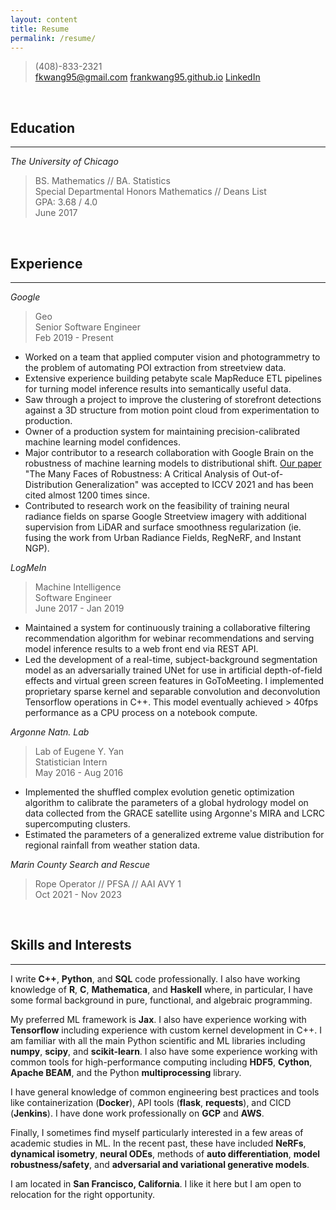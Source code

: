 ```yaml
---
layout: content
title: Resume
permalink: /resume/
---
```


> (408)-833-2321  
> [fkwang95@gmail.com](mailto:fkwang95@gmail.com)
> [frankwang95.github.io](https://frankwang95.github.io/)
> [LinkedIn](https://www.linkedin.com/in/frank-wang-00706089/)

<br>

## Education
_________________

*The University of Chicago*

> BS. Mathematics // BA. Statistics  
> Special Departmental Honors Mathematics // Deans List  
> GPA: 3.68 / 4.0  
> June 2017

<br>

## Experience
_________________

*Google*

> Geo  
> Senior Software Engineer  
> Feb 2019 - Present

* Worked on a team that applied computer vision and photogrammetry to the problem of automating POI extraction from streetview data.
* Extensive experience building petabyte scale MapReduce ETL pipelines for turning model inference results into semantically useful data.
* Saw through a project to improve the clustering of storefront detections against a 3D structure from motion point cloud from experimentation to production.
* Owner of a production system for maintaining precision-calibrated machine learning model confidences.
* Major contributor to a research collaboration with Google Brain on the robustness of machine learning models to distributional shift. [Our paper](https://arxiv.org/abs/2006.16241) "The Many Faces of Robustness: A Critical Analysis of Out-of-Distribution Generalization" was accepted to ICCV 2021 and has been cited almost 1200 times since.
* Contributed to research work on the feasibility of training neural radiance fields on sparse Google Streetview imagery with additional supervision from LiDAR and surface smoothness regularization (ie. fusing the work from Urban Radiance Fields, RegNeRF, and Instant NGP).

*LogMeIn*

> Machine Intelligence  
> Software Engineer  
> June 2017 - Jan 2019

* Maintained a system for continuously training a collaborative filtering recommendation algorithm for webinar recommendations and serving model inference results to a web front end via REST API.
* Led the development of a real-time, subject-background segmentation model as an adversarially trained UNet for use in artificial depth-of-field effects and virtual green screen features in GoToMeeting. I implemented proprietary sparse kernel and separable convolution and deconvolution Tensorflow operations in C++. This model eventually achieved > 40fps performance as a CPU process on a notebook compute.

*Argonne Natn. Lab*

> Lab of Eugene Y. Yan  
> Statistician Intern  
> May 2016 - Aug 2016

* Implemented the shuffled complex evolution genetic optimization algorithm to calibrate the parameters of a global hydrology model on data collected from the GRACE satellite using Argonne's MIRA and LCRC supercomputing clusters.
* Estimated the parameters of a generalized extreme value distribution for regional rainfall from weather station data.

*Marin County Search and Rescue*

> Rope Operator // PFSA // AAI AVY 1  
> Oct 2021 - Nov 2023

<br>

## Skills and Interests
_________________

I write **C++**, **Python**, and **SQL** code professionally. I also have working knowledge of **R**, **C**, **Mathematica**, and **Haskell** where, in particular, I have some formal background in pure, functional, and algebraic programming.

My preferred ML framework is **Jax**. I also have experience working with **Tensorflow** including experience with custom kernel development in C++. I am familiar with all the main Python scientific and ML libraries including **numpy**, **scipy**, and **scikit-learn**. I also have some experience working with common tools for high-performance computing including **HDF5**, **Cython**, **Apache BEAM**, and the Python **multiprocessing** library.

I have general knowledge of common engineering best practices and tools like containerization (**Docker**), API tools (**flask**, **requests**), and CICD (**Jenkins**). I have done work professionally on **GCP** and **AWS**.

Finally, I sometimes find myself particularly interested in a few areas of academic studies in ML. In the recent past, these have included **NeRFs**, **dynamical isometry**, **neural ODEs**, methods of **auto differentiation**, **model robustness/safety**, and **adversarial and variational generative models**.

I am located in **San Francisco, California**. I like it here but I am open to relocation for the right opportunity.
